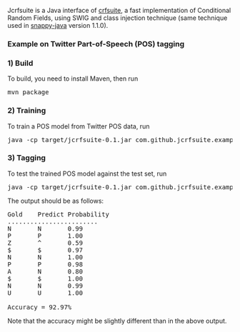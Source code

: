 Jcrfsuite is a Java interface of [crfsuite](http://www.chokkan.org/software/crfsuite/), a fast implementation of Conditional Random Fields, using SWIG and class injection technique (same technique used in [snappy-java](https://github.com/xerial/snappy-java) version 1.1.0).

### Example on Twitter Part-of-Speech (POS) tagging

### 1) Build

To build, you need to install Maven, then run

<pre>
mvn package
</pre>
	
### 2) Training
To train a POS model from Twitter POS data, run

<pre>
java -cp target/jcrfsuite-0.1.jar com.github.jcrfsuite.example.Train example/tweet-pos/train-oct27.txt twitter-pos.model
</pre>
	
### 3) Tagging
To test the trained POS model against the test set, run

<pre>
java -cp target/jcrfsuite-0.1.jar com.github.jcrfsuite.example.Tag twitter-pos.model example/tweet-pos/test-daily547.txt 
</pre>
	
The output should be as follows:

<pre>
Gold	Predict	Probability
........................
N       N       0.99
P       P       1.00
Z       ^       0.59
$       $       0.97
N       N       1.00
P       P       0.98
A       N       0.80
$       $       1.00
N       N       0.99
U       U       1.00

Accuracy = 92.97%
</pre>

Note that the accuracy might be slightly different than in the above output.

